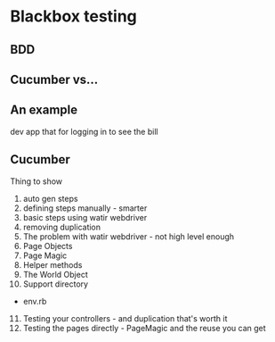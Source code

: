 # Blackbox testing
## BDD
## Cucumber vs...

## An example
dev app that for logging in to see the bill

## Cucumber
Thing to show
1. auto gen steps
2. defining steps manually - smarter
3. basic steps using watir webdriver
4. removing duplication
5. The problem with watir webdriver - not high level enough
6. Page Objects
7. Page Magic
8. Helper methods
9. The World Object
10. Support directory
 - env.rb
11. Testing your controllers - and duplication that's worth it
12. Testing the pages directly - PageMagic and the reuse you can get



